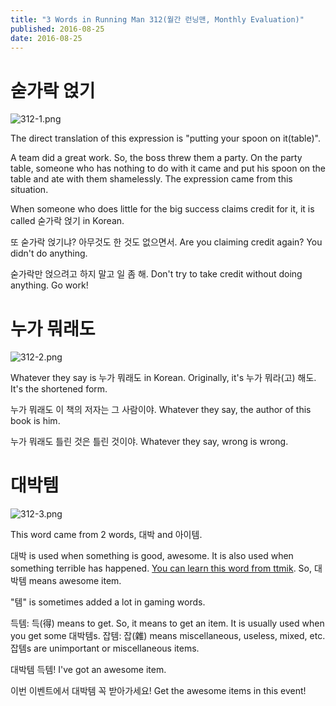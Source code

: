 ```yaml
---
title: "3 Words in Running Man 312(월간 런닝맨, Monthly Evaluation)"
published: 2016-08-25
date: 2016-08-25
---
```

#  숟가락 얹기

![312-1.png ](/images/312-1.png ) 

The direct translation of this expression is "putting your spoon on it(table)". 

A team did a great work. So, the boss threw them a party. On the party table, someone who has nothing to do with it came and put his spoon on the table and ate with them shamelessly. The expression came from this situation. 

When someone who does little for the big success claims credit for it, it is called 숟가락 얹기 in Korean.

또 숟가락 얹기냐? 아무것도 한 것도 없으면서.
Are you claiming credit again? You didn't do anything. 

숟가락만 얹으려고 하지 말고 일 좀 해. 
Don't try to take credit without doing anything. Go work!


#  누가 뭐래도

![312-2.png ](/images/312-2.png ) 

Whatever they say is 누가 뭐래도 in Korean. Originally, it's 누가 뭐라(고) 해도. It's the shortened form. 

누가 뭐래도 이 책의 저자는 그 사람이야. 
Whatever they say, the author of this book is him. 

누가 뭐래도 틀린 것은 틀린 것이야. 
Whatever they say, wrong is wrong. 


#  대박템

![312-3.png ](/images/312-3.png )

This word came from 2 words, 대박 and 아이템. 

대박 is used when something is good, awesome. It is also used when something terrible has happened.  [You can learn this word from ttmik](https://www.talktomeinkorean.com/shows/hyojin4/). So, 대박템 means awesome item.

"템" is sometimes added a lot in gaming words. 

득템: 득(得) means to get. So, it means to get an item. It is usually used when you get some 대박템s.
잡템: 잡(雜) means miscellaneous, useless, mixed, etc. 잡템s are unimportant or miscellaneous items. 

대박템 득템!
I've got an awesome item. 

이번 이벤트에서 대박템 꼭 받아가세요!
Get the awesome items in this event!
